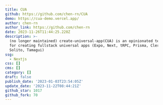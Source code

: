 ```yaml
---
title: CUA
github: https://github.com/chen-rn/CUA
demo: https://cua-demo.vercel.app/
author: chen-rn
author_link: https://github.com/chen-rn
date: 2023-11-26T11:44:25.228Z
description: >-
  (no longer maintained) create-universal-app(CUA) is an opinionated template
  for creating fullstack universal apps (Expo, Next, tRPC, Prisma, Clerk,
  Solito, Tamagui)
ssg:
  - Nextjs
css: []
cms: []
category: []
draft: false
publish_date: '2023-01-03T23:54:05Z'
update_date: '2023-11-22T08:44:21Z'
github_star: 1017
github_fork: 70
---
```

